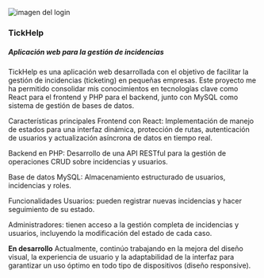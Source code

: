 ![imagen del login](./capturas/principal_login.png)

### TickHelp

##### Aplicación web para la gestión de incidencias

TickHelp es una aplicación web desarrollada con el objetivo de facilitar la gestión de incidencias (ticketing) en pequeñas empresas. Este proyecto me ha permitido consolidar mis conocimientos en tecnologías clave como React para el frontend y PHP para el backend, junto con MySQL como sistema de gestión de bases de datos.

Características principales
Frontend con React: Implementación de manejo de estados para una interfaz dinámica, protección de rutas, autenticación de usuarios y actualización asíncrona de datos en tiempo real.

Backend en PHP: Desarrollo de una API RESTful para la gestión de operaciones CRUD sobre incidencias y usuarios.

Base de datos MySQL: Almacenamiento estructurado de usuarios, incidencias y roles.

Funcionalidades
Usuarios: pueden registrar nuevas incidencias y hacer seguimiento de su estado.

Administradores: tienen acceso a la gestión completa de incidencias y usuarios, incluyendo la modificación del estado de cada caso.

**En desarrollo**
Actualmente, continúo trabajando en la mejora del diseño visual, la experiencia de usuario y la adaptabilidad de la interfaz para garantizar un uso óptimo en todo tipo de dispositivos (diseño responsive).


  
